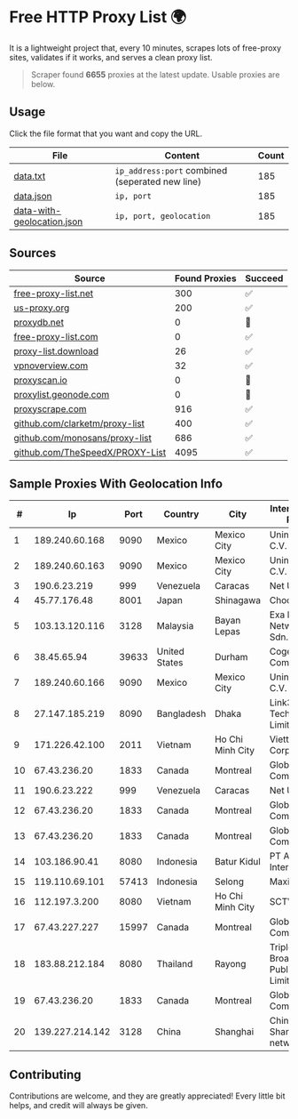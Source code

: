 
# Free HTTP Proxy List 🌍

It is a lightweight project that, every 10 minutes, scrapes lots of free-proxy sites, validates if it works, and serves a clean proxy list.


> Scraper found **6655** proxies at the latest update. Usable proxies are below.

## Usage

Click the file format that you want and copy the URL.


|File|Content|Count|
|----|-------|-----|
|[data.txt](https://raw.githubusercontent.com/themiralay/Proxy-List-World/master/data.txt)|`ip_address:port` combined (seperated new line)|185|
|[data.json](https://raw.githubusercontent.com/themiralay/Proxy-List-World/master/data.json)|`ip, port`|185|
|[data-with-geolocation.json](https://raw.githubusercontent.com/themiralay/Proxy-List-World/master/data-with-geolocation.json)|`ip, port, geolocation`|185|

## Sources

|Source|Found Proxies|Succeed|
|------|-------------|-------|
|[free-proxy-list.net](https://free-proxy-list.net)|300|✅|
|[us-proxy.org](https://www.us-proxy.org)|200|✅|
|[proxydb.net](http://proxydb.net)|0|🚫|
|[free-proxy-list.com](https://free-proxy-list.com/?page=&port=&type%5B%5D=http&type%5B%5D=https&up_time=0&search=Search)|0|✅|
|[proxy-list.download](https://www.proxy-list.download/HTTP)|26|✅|
|[vpnoverview.com](https://vpnoverview.com/privacy/anonymous-browsing/free-proxy-servers)|32|✅|
|[proxyscan.io](https://www.proxyscan.io)|0|🚫|
|[proxylist.geonode.com](https://proxylist.geonode.com/api/proxy-list?limit=300&page=1&sort_by=lastChecked&sort_type=desc&protocols=http,https)|0|🚫|
|[proxyscrape.com](https://api.proxyscrape.com/v2/?request=displayproxies&protocol=http&timeout=10000&country=all&ssl=all&anonymity=all)|916|✅|
|[github.com/clarketm/proxy-list](https://raw.githubusercontent.com/clarketm/proxy-list/master/proxy-list-raw.txt)|400|✅|
|[github.com/monosans/proxy-list](https://raw.githubusercontent.com/monosans/proxy-list/main/proxies/http.txt)|686|✅|
|[github.com/TheSpeedX/PROXY-List](https://raw.githubusercontent.com/TheSpeedX/PROXY-List/master/http.txt)|4095|✅|


## Sample Proxies With Geolocation Info

|#|Ip|Port|Country|City|Internet Service Provider|
|-|--|----|-------|----|-------------------------|
|1|189.240.60.168|9090|Mexico|Mexico City|Uninet S.A. de C.V.|
|2|189.240.60.163|9090|Mexico|Mexico City|Uninet S.A. de C.V.|
|3|190.6.23.219|999|Venezuela|Caracas|Net Uno|
|4|45.77.176.48|8001|Japan|Shinagawa|Choopa|
|5|103.13.120.116|3128|Malaysia|Bayan Lepas|Exa Bytes Network Sdn.Bhd.|
|6|38.45.65.94|39633|United States|Durham|Cogent Communications|
|7|189.240.60.166|9090|Mexico|Mexico City|Uninet S.A. de C.V.|
|8|27.147.185.219|8090|Bangladesh|Dhaka|Link3 Technologies Limited|
|9|171.226.42.100|2011|Vietnam|Ho Chi Minh City|Viettel Corporation|
|10|67.43.236.20|1833|Canada|Montreal|GloboTech Communications|
|11|190.6.23.222|999|Venezuela|Caracas|Net Uno|
|12|67.43.236.20|1833|Canada|Montreal|GloboTech Communications|
|13|67.43.236.20|1833|Canada|Montreal|GloboTech Communications|
|14|103.186.90.41|8080|Indonesia|Batur Kidul|PT Akses Data Internusa|
|15|119.110.69.101|57413|Indonesia|Selong|Maxindo|
|16|112.197.3.200|8080|Vietnam|Ho Chi Minh City|SCTV|
|17|67.43.227.227|15997|Canada|Montreal|GloboTech Communications|
|18|183.88.212.184|8080|Thailand|Rayong|Triple T Broadband Public Company Limited|
|19|67.43.236.20|1833|Canada|Montreal|GloboTech Communications|
|20|139.227.214.142|3128|China|Shanghai|China Unicom Shanghai network|



## Contributing

Contributions are welcome, and they are greatly appreciated! Every
little bit helps, and credit will always be given.

